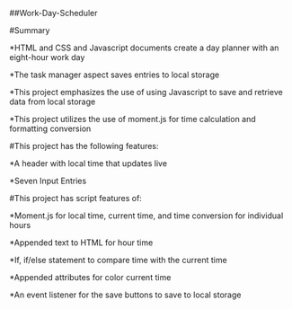 ##Work-Day-Scheduler


#Summary

*HTML and CSS and Javascript documents create a day planner with an eight-hour work day

*The task manager aspect saves entries to local storage

*This project emphasizes the use of using Javascript to save and retrieve data from local storage

*This project utilizes the use of moment.js for time calculation and formatting conversion

#This project has the following features:

*A header with local time that updates live

*Seven Input Entries

#This project has script features of:

*Moment.js for local time, current time, and time conversion for individual hours

*Appended text to HTML for hour time

*If, if/else statement to compare time with the current time

*Appended attributes for color current time

*An event listener for the save buttons to save to local storage
